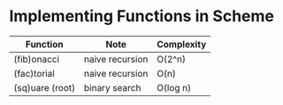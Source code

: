 # Implementing Functions in Scheme
| Function           | Note               | Complexity         |
| ------------------ | ------------------ | ------------------ |
| (fib)onacci        | naive recursion    | O(2^n)             |
| (fac)torial        | naive recursion    | O(n)               |
| (sq)uare (root)    | binary search      | O(log n)           |

